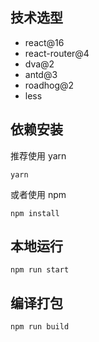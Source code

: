 ## 技术选型
* react@16
* react-router@4
* dva@2
* antd@3
* roadhog@2
* less

## 依赖安装
推荐使用 yarn
```
yarn
```
或者使用 npm
```
npm install
```
 
## 本地运行
```
npm run start
```

## 编译打包
```
npm run build
```



